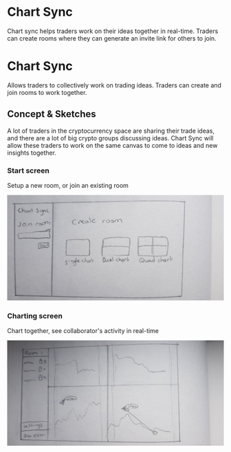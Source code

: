 # Chart Sync

Chart sync helps traders work on their ideas together in real-time. Traders can create rooms where they can generate an invite link for others to join.

# Chart Sync

Allows traders to collectively work on trading ideas. Traders can create and join rooms to work together.

## Concept & Sketches
A lot of traders in the cryptocurrency space are sharing their trade ideas, and there are a lot of big crypto groups discussing ideas. Chart Sync will allow these traders to work on the same canvas to come to ideas and new insights together. 

### Start screen
Setup a new room, or join an existing room

![start](https://github.com/StanBankras/chart-sync/blob/main/img/sketch-1.jpg?raw=true)

### Charting screen
Chart together, see collaborator's activity in real-time

![live collaboration](https://github.com/StanBankras/chart-sync/blob/main/img/sketch-2.jpg?raw=true)